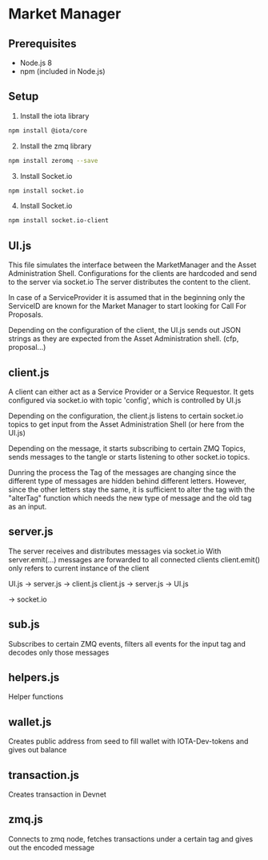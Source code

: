 
# Market Manager

## Prerequisites
* Node.js 8
* npm (included in Node.js)

## Setup
1. Install the iota library
```sh
npm install @iota/core
```


2. Install the zmq library
```sh
npm install zeromq --save
```

3. Install Socket.io
```sh
npm install socket.io
```

4. Install Socket.io
```sh
npm install socket.io-client
```

## UI.js 

This file simulates the interface between the MarketManager and the Asset Administration Shell. 
Configurations for the clients are hardcoded and send to the server via socket.io 
The server distributes the content to the client. 

In case of a ServiceProvider it is assumed that in the beginning only the ServiceID are known for the Market Manager to start looking for Call For Proposals. 

Depending on the configuration of the client, the UI.js sends out JSON strings as they are expected from the Asset Administration shell. (cfp, proposal...) 


## client.js 

A client can either act as a Service Provider or a Service Requestor. 
It gets configured via socket.io with topic 'config', which is controlled by UI.js 

Depending on the configuration, the client.js listens to certain socket.io topics to get input from the Asset Administration Shell (or here from the UI.js) 

Depending on the message, it starts subscribing to certain ZMQ Topics, sends messages to the tangle or starts listening to other socket.io topics. 

Dunring the process the Tag of the messages are changing since the different type of messages are hidden behind different letters. However, since the other letters stay the same, it is sufficient to alter the tag with the "alterTag" function which needs the new type of message and the old tag as an input. 

## server.js 

The server receives and distributes messages via socket.io 
With server.emit(...) messages are forwarded to all connected clients 
client.emit() only refers to current instance of the client

UI.js -> server.js -> client.js
client.js -> server.js -> UI.js

-> socket.io 


## sub.js 

Subscribes to certain ZMQ events, filters all events for the input tag and decodes only those messages

## helpers.js

Helper functions 


## wallet.js 

Creates public address from seed to fill wallet with IOTA-Dev-tokens and gives out balance

## transaction.js

Creates transaction in Devnet

## zmq.js

Connects to zmq node, fetches transactions under a certain tag and gives out the encoded message




